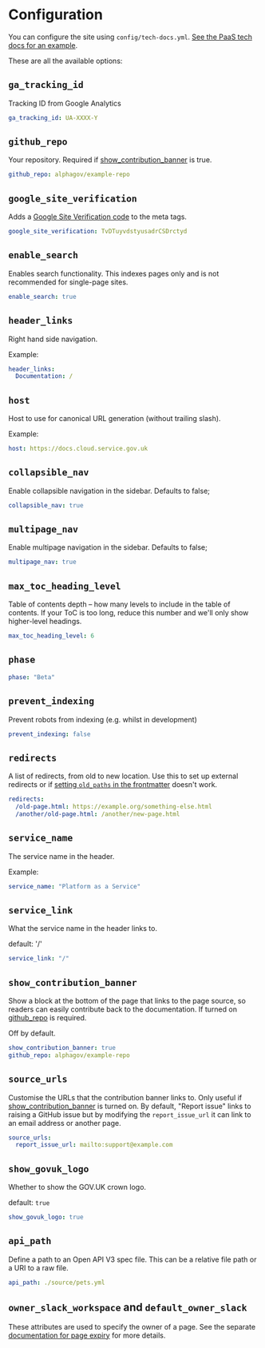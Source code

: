 # Configuration

You can configure the site using `config/tech-docs.yml`. [See the PaaS tech docs for an example](https://github.com/alphagov/paas-tech-docs/blob/master/config/tech-docs.yml).

These are all the available options:

## `ga_tracking_id`

Tracking ID from Google Analytics

```yaml
ga_tracking_id: UA-XXXX-Y
```

## `github_repo`

Your repository. Required if [show_contribution_banner](#show-contribution-banner) is true.

```yaml
github_repo: alphagov/example-repo
```

## `google_site_verification`

Adds a [Google Site Verification code](https://support.google.com/webmasters/answer/35179?hl=en) to the meta tags.

```yaml
google_site_verification: TvDTuyvdstyusadrCSDrctyd
```

## `enable_search`

Enables search functionality. This indexes pages only and is not recommended for single-page sites.

```yaml
enable_search: true
```

## `header_links`

Right hand side navigation.

Example:

```yaml
header_links:
  Documentation: /
```

## `host`

Host to use for canonical URL generation (without trailing slash).

Example:

```yaml
host: https://docs.cloud.service.gov.uk
```

## `collapsible_nav`

Enable collapsible navigation in the sidebar. Defaults to false;

```yaml
collapsible_nav: true
```

## `multipage_nav`

Enable multipage navigation in the sidebar. Defaults to false;

```yaml
multipage_nav: true
```

## `max_toc_heading_level`

Table of contents depth – how many levels to include in the table of contents. If your ToC is too long, reduce this number and we'll only show higher-level headings.

```yaml
max_toc_heading_level: 6
```

## `phase`

```yaml
phase: "Beta"
```

## `prevent_indexing`

Prevent robots from indexing (e.g. whilst in development)

```yaml
prevent_indexing: false
```

## `redirects`

A list of redirects, from old to new location. Use this to set up external
redirects or if [setting `old_paths` in the frontmatter](docs/frontmatter.md#old_paths) doesn't work.

```yaml
redirects:
  /old-page.html: https://example.org/something-else.html
  /another/old-page.html: /another/new-page.html
```

## `service_name`

The service name in the header.

Example:

```yaml
service_name: "Platform as a Service"
```

## `service_link`

What the service name in the header links to.

default: '/'

```yaml
service_link: "/"
```

## `show_contribution_banner`

Show a block at the bottom of the page that links to the page source, so readers
can easily contribute back to the documentation. If turned on [github_repo](#github-repo) is
required.

Off by default.

```yaml
show_contribution_banner: true
github_repo: alphagov/example-repo
```

## `source_urls`

Customise the URLs that the contribution banner links to. Only useful if
[show_contribution_banner](#show_contribution_banner) is turned on. By default, "Report issue" links
to raising a GitHub issue but by modifying the `report_issue_url` it can link to an email address
or another page.

```yaml
source_urls:
  report_issue_url: mailto:support@example.com
```

## `show_govuk_logo`

Whether to show the GOV.UK crown logo.

default: `true`

```yaml
show_govuk_logo: true
```

## `api_path`

Define a path to an Open API V3 spec file. This can be a relative file path or a URI to a raw file.

```yaml
api_path: ./source/pets.yml
```

## `owner_slack_workspace` and `default_owner_slack`

These attributes are used to specify the owner of a page.  See the separate
[documentation for page expiry][expiry] for more details.

[expiry]: https://alphagov.github.io/tech-docs-manual/#page-expiry-and-review-notices
